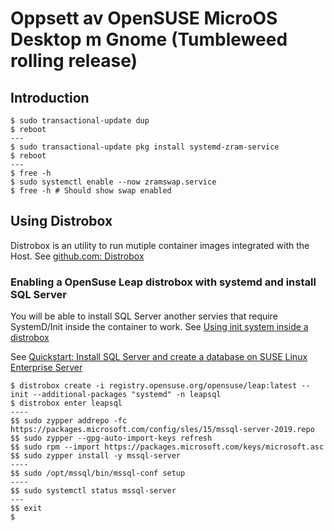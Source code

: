 # Oppsett av OpenSUSE MicroOS Desktop m Gnome (Tumbleweed rolling release)

## Introduction

```console
$ sudo transactional-update dup
$ reboot
---
$ sudo transactional-update pkg install systemd-zram-service
$ reboot
---
$ free -h
$ sudo systemctl enable --now zramswap.service
$ free -h # Should show swap enabled
```

## Using Distrobox

Distrobox is an utility to run mutiple container images integrated with the Host. See [github.com: Distrobox](https://github.com/89luca89/distrobox/tree/main)

### Enabling a OpenSuse Leap distrobox with systemd and install SQL Server

You will be able to install SQL Server another servies that require SystemD/Init inside the container to work. 
See [Using init system inside a distrobox](https://github.com/89luca89/distrobox/blob/main/docs/useful_tips.md#using-init-system-inside-a-distrobox)

See [Quickstart: Install SQL Server and create a database on SUSE Linux Enterprise Server](https://learn.microsoft.com/en-us/sql/linux/quickstart-install-connect-suse?view=sql-server-linux-ver15)

```shell
$ distrobox create -i registry.opensuse.org/opensuse/leap:latest --init --additional-packages "systemd" -n leapsql
$ distrobox enter leapsql
----
$$ sudo zypper addrepo -fc https://packages.microsoft.com/config/sles/15/mssql-server-2019.repo
$$ sudo zypper --gpg-auto-import-keys refresh
$$ sudo rpm --import https://packages.microsoft.com/keys/microsoft.asc
$$ sudo zypper install -y mssql-server
----
$$ sudo /opt/mssql/bin/mssql-conf setup
----
$$ sudo systemctl status mssql-server
---
$$ exit
$
```
